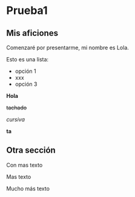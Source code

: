 # Prueba1

##  Mis aficiones

Comenzaré por presentarme, mi nombre es Lola.

Esto es una lista:

- opción 1
- xxx
- opción 3

**Hola**

~~tachado~~

_cursiva_

__ta__

## Otra sección

Con mas texto

Mas texto

Mucho más texto
